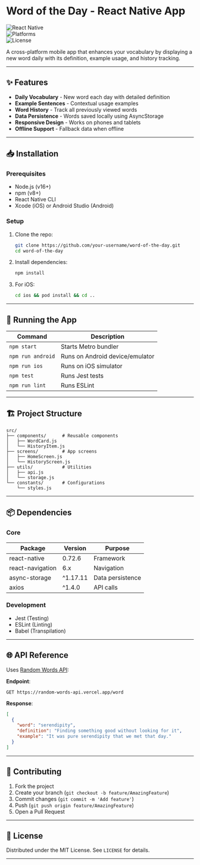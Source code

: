# Word of the Day - React Native App  

![React Native](https://img.shields.io/badge/React%20Native-0.72.6-blue.svg)  
![Platforms](https://img.shields.io/badge/platforms-iOS%20%7C%20Android-brightgreen.svg)  
![License](https://img.shields.io/badge/license-MIT-lightgrey.svg)  

A cross-platform mobile app that enhances your vocabulary by displaying a new word daily with its definition, example usage, and history tracking.  

---

## ✨ Features  

- **Daily Vocabulary** - New word each day with detailed definition  
- **Example Sentences** - Contextual usage examples  
- **Word History** - Track all previously viewed words  
- **Data Persistence** - Words saved locally using AsyncStorage  
- **Responsive Design** - Works on phones and tablets  
- **Offline Support** - Fallback data when offline  

---

## 📥 Installation  

### Prerequisites  
- Node.js (v16+)  
- npm (v8+)  
- React Native CLI  
- Xcode (iOS) or Android Studio (Android)  

### Setup  
1. Clone the repo:  
   ```bash  
   git clone https://github.com/your-username/word-of-the-day.git  
   cd word-of-the-day  
   ```  

2. Install dependencies:  
   ```bash  
   npm install  
   ```  

3. For iOS:  
   ```bash  
   cd ios && pod install && cd ..  
   ```  

---

## 🚀 Running the App  

| Command | Description |  
|---------|-------------|  
| `npm start` | Starts Metro bundler |  
| `npm run android` | Runs on Android device/emulator |  
| `npm run ios` | Runs on iOS simulator |  
| `npm test` | Runs Jest tests |  
| `npm run lint` | Runs ESLint |  

---

## 🏗 Project Structure  

```  
src/  
├── components/      # Reusable components  
│   ├── WordCard.js  
│   └── HistoryItem.js  
├── screens/         # App screens  
│   ├── HomeScreen.js  
│   └── HistoryScreen.js  
├── utils/           # Utilities  
│   ├── api.js  
│   └── storage.js  
└── constants/       # Configurations  
    └── styles.js  
```  

---

## 📦 Dependencies  

### Core  
| Package | Version | Purpose |  
|---------|---------|---------|  
| react-native | 0.72.6 | Framework |  
| react-navigation | 6.x | Navigation |  
| async-storage | ^1.17.11 | Data persistence |  
| axios | ^1.4.0 | API calls |  

### Development  
- Jest (Testing)  
- ESLint (Linting)  
- Babel (Transpilation)  

---

## 🌐 API Reference  

Uses [Random Words API](https://random-words-api.vercel.app/word):  

**Endpoint**:  
```  
GET https://random-words-api.vercel.app/word  
```  

**Response**:  
```json  
[  
  {  
    "word": "serendipity",  
    "definition": "Finding something good without looking for it",  
    "example": "It was pure serendipity that we met that day."  
  }  
]  
```  

---

## 🤝 Contributing  

1. Fork the project  
2. Create your branch (`git checkout -b feature/AmazingFeature`)  
3. Commit changes (`git commit -m 'Add feature'`)  
4. Push (`git push origin feature/AmazingFeature`)  
5. Open a Pull Request  

---

## 📜 License  

Distributed under the MIT License. See `LICENSE` for details.  

---

